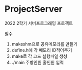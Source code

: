 # ProjectServer
2022 2학기 서버프로그래밍 프로젝트

필수
1. makeshm으로 공유메모리를 만들기
2. define.h에 각 메모리 ID적어주기
3. make로 각 코드 실행파일 생성
4. ./main 주방인원 홀인원 입력

